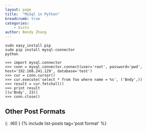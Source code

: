 ```yaml
---
layout: page
title:  "MySql in Python"
breadcrumb: true
categories:
    - Gists
author: Bendy Zhang
---
```


```shell
sudo easy_install pip
sudo pip install mysql-connector
python

>>> import mysql.connector
>>> conn = mysql.connector.connect(user='root', password='pwd', host='192.168.241.129', database='test')
>>> cur = conn.cursor()
>>> cur.execute('select * from foo where name = %s', ('Bndy',))
>>> result = cur.fetchall()
>>> print result
[(u'Bndy', 23)]
>>> conn.close()
```

<!--more-->

## Other Post Formats
{: .t60 }
{% include list-posts tag='post format' %}

